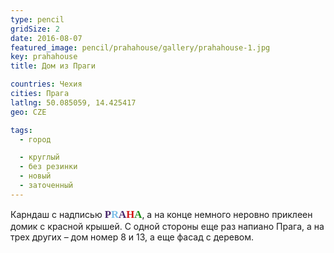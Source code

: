 ```yaml
---
type: pencil
gridSize: 2
date: 2016-08-07
featured_image: pencil/prahahouse/gallery/prahahouse-1.jpg
key: prahahouse
title: Дом из Праги

countries: Чехия
cities: Прага
latlng: 50.085059, 14.425417
geo: CZE

tags:
  - город

  - круглый
  - без резинки
  - новый
  - заточенный
---
```


Карндаш с надписью <span style="font-family:fantasy;font-weight:bold;font-size:1.2em"><span style="color: #48276b;">P</span><span style="color: #7cbee8;">R</span><span style="color: #48276b;">A</span><span style="color: #d21818;">H</span><span style="color: #1b8c15;">A</span></span>, а на конце немного неровно приклеен домик с красной крышей. С одной стороны еще раз напиано Прага, а на трех других – дом номер 8 и 13, а еще фасад с деревом.
